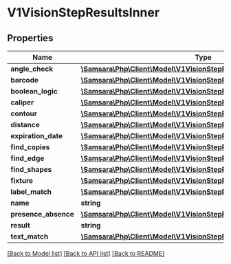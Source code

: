 # V1VisionStepResultsInner

## Properties
Name | Type | Description | Notes
------------ | ------------- | ------------- | -------------
**angle_check** | [**\Samsara\Php\Client\Model\V1VisionStepResultsInnerAngleCheck**](V1VisionStepResultsInnerAngleCheck.md) |  | [optional] 
**barcode** | [**\Samsara\Php\Client\Model\V1VisionStepResultsInnerBarcode[]**](V1VisionStepResultsInnerBarcode.md) |  | [optional] 
**boolean_logic** | [**\Samsara\Php\Client\Model\V1VisionStepResultsInnerBooleanLogic**](V1VisionStepResultsInnerBooleanLogic.md) |  | [optional] 
**caliper** | [**\Samsara\Php\Client\Model\V1VisionStepResultsInnerCaliper**](V1VisionStepResultsInnerCaliper.md) |  | [optional] 
**contour** | [**\Samsara\Php\Client\Model\V1VisionStepResultsInnerContour**](V1VisionStepResultsInnerContour.md) |  | [optional] 
**distance** | [**\Samsara\Php\Client\Model\V1VisionStepResultsInnerDistance**](V1VisionStepResultsInnerDistance.md) |  | [optional] 
**expiration_date** | [**\Samsara\Php\Client\Model\V1VisionStepResultsInnerExpirationDate**](V1VisionStepResultsInnerExpirationDate.md) |  | [optional] 
**find_copies** | [**\Samsara\Php\Client\Model\V1VisionStepResultsInnerFindCopies**](V1VisionStepResultsInnerFindCopies.md) |  | [optional] 
**find_edge** | [**\Samsara\Php\Client\Model\V1VisionStepResultsInnerFindEdge**](V1VisionStepResultsInnerFindEdge.md) |  | [optional] 
**find_shapes** | [**\Samsara\Php\Client\Model\V1VisionStepResultsInnerFindShapes**](V1VisionStepResultsInnerFindShapes.md) |  | [optional] 
**fixture** | [**\Samsara\Php\Client\Model\V1VisionStepResultsInnerFixture**](V1VisionStepResultsInnerFixture.md) |  | [optional] 
**label_match** | [**\Samsara\Php\Client\Model\V1VisionStepResultsInnerLabelMatch**](V1VisionStepResultsInnerLabelMatch.md) |  | [optional] 
**name** | **string** |  | [optional] 
**presence_absence** | [**\Samsara\Php\Client\Model\V1VisionStepResultsInnerPresenceAbsence**](V1VisionStepResultsInnerPresenceAbsence.md) |  | [optional] 
**result** | **string** |  | [optional] 
**text_match** | [**\Samsara\Php\Client\Model\V1VisionStepResultsInnerTextMatch**](V1VisionStepResultsInnerTextMatch.md) |  | [optional] 

[[Back to Model list]](../../README.md#documentation-for-models) [[Back to API list]](../../README.md#documentation-for-api-endpoints) [[Back to README]](../../README.md)

